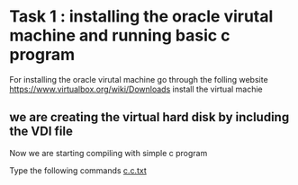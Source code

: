 # Task 1 : installing the oracle virutal machine and running basic c program 
For installing the oracle virutal machine go through the folling website 
https://www.virtualbox.org/wiki/Downloads
install the virtual machie

 we are creating the virtual hard disk by including the VDI  file
 -
 
Now we are starting compiling with simple c program

Type the following commands
[c.c.txt](https://github.com/NavaneethKumar237/Risc-v-internship/files/15431780/c.c.txt)
